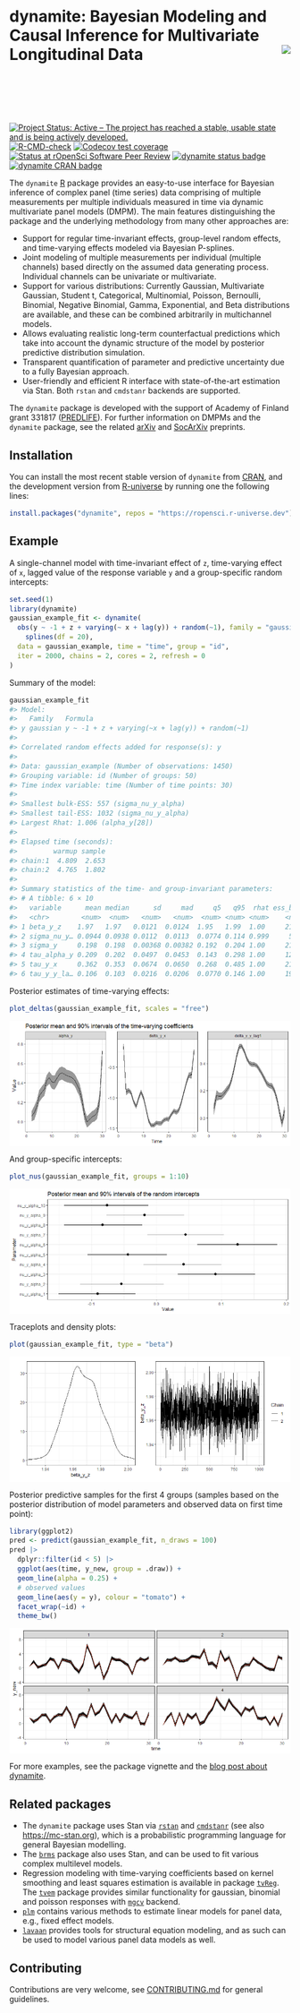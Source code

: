 
<!-- README.md is generated from README.Rmd. Please edit that file -->

# dynamite: Bayesian Modeling and Causal Inference for Multivariate Longitudinal Data <a href="https://docs.ropensci.org/dynamite/"><img src="man/figures/logo.png" align="right" height="139"/></a>

<!-- badges: start -->

[![Project Status: Active – The project has reached a stable, usable
state and is being actively
developed.](https://www.repostatus.org/badges/latest/active.svg)](https://www.repostatus.org/#active)
[![R-CMD-check](https://github.com/ropensci/dynamite/workflows/R-CMD-check/badge.svg)](https://github.com/ropensci/dynamite/actions)
[![Codecov test
coverage](https://codecov.io/gh/ropensci/dynamite/branch/main/graph/badge.svg)](https://app.codecov.io/gh/ropensci/dynamite?branch=main)
[![Status at rOpenSci Software Peer
Review](https://badges.ropensci.org/554_status.svg)](https://github.com/ropensci/software-review/issues/554)
[![dynamite status
badge](https://ropensci.r-universe.dev/badges/dynamite)](https://ropensci.r-universe.dev)
[![dynamite CRAN
badge](http://www.r-pkg.org/badges/version/dynamite)](https://cran.r-project.org/package=dynamite)
<!-- badges: end -->

The `dynamite` [R](https://www.r-project.org/) package provides an
easy-to-use interface for Bayesian inference of complex panel (time
series) data comprising of multiple measurements per multiple
individuals measured in time via dynamic multivariate panel models
(DMPM). The main features distinguishing the package and the underlying
methodology from many other approaches are:

- Support for regular time-invariant effects, group-level random
  effects, and time-varying effects modeled via Bayesian P-splines.
- Joint modeling of multiple measurements per individual (multiple
  channels) based directly on the assumed data generating process.
  Individual channels can be univariate or multivariate.
- Support for various distributions: Currently Gaussian, Multivariate
  Gaussian, Student t, Categorical, Multinomial, Poisson, Bernoulli,
  Binomial, Negative Binomial, Gamma, Exponential, and Beta
  distributions are available, and these can be combined arbitrarily in
  multichannel models.
- Allows evaluating realistic long-term counterfactual predictions which
  take into account the dynamic structure of the model by posterior
  predictive distribution simulation.
- Transparent quantification of parameter and predictive uncertainty due
  to a fully Bayesian approach.
- User-friendly and efficient R interface with state-of-the-art
  estimation via Stan. Both `rstan` and `cmdstanr` backends are
  supported.

The `dynamite` package is developed with the support of Academy of
Finland grant 331817 ([PREDLIFE](https://sites.utu.fi/predlife/en/)).
For further information on DMPMs and the `dynamite` package, see the
related [arXiv](https://arxiv.org/abs/2302.01607) and
[SocArXiv](https://osf.io/preprints/socarxiv/mdwu5/) preprints.

## Installation

You can install the most recent stable version of `dynamite` from
[CRAN](https://cran.r-project.org/package=dynamite), and the development
version from [R-universe](https://r-universe.dev/search/) by running one
the following lines:

``` r
install.packages("dynamite", repos = "https://ropensci.r-universe.dev")
```

## Example

A single-channel model with time-invariant effect of `z`, time-varying
effect of `x`, lagged value of the response variable `y` and a
group-specific random intercepts:

``` r
set.seed(1)
library(dynamite)
gaussian_example_fit <- dynamite(
  obs(y ~ -1 + z + varying(~ x + lag(y)) + random(~1), family = "gaussian") +
    splines(df = 20),
  data = gaussian_example, time = "time", group = "id",
  iter = 2000, chains = 2, cores = 2, refresh = 0
)
```

Summary of the model:

``` r
gaussian_example_fit
#> Model:
#>   Family   Formula                                       
#> y gaussian y ~ -1 + z + varying(~x + lag(y)) + random(~1)
#> 
#> Correlated random effects added for response(s): y
#> 
#> Data: gaussian_example (Number of observations: 1450)
#> Grouping variable: id (Number of groups: 50)
#> Time index variable: time (Number of time points: 30)
#> 
#> Smallest bulk-ESS: 557 (sigma_nu_y_alpha)
#> Smallest tail-ESS: 1032 (sigma_nu_y_alpha)
#> Largest Rhat: 1.006 (alpha_y[28])
#> 
#> Elapsed time (seconds):
#>         warmup sample
#> chain:1  4.809  2.653
#> chain:2  4.765  1.802
#> 
#> Summary statistics of the time- and group-invariant parameters:
#> # A tibble: 6 × 10
#>   variable      mean median      sd     mad     q5   q95  rhat ess_bulk ess_tail
#>   <chr>        <num>  <num>   <num>   <num>  <num> <num> <num>    <num>    <num>
#> 1 beta_y_z    1.97   1.97   0.0121  0.0124  1.95   1.99  1.00     2122.    1385.
#> 2 sigma_nu_y… 0.0944 0.0938 0.0112  0.0113  0.0774 0.114 0.999     557.    1032.
#> 3 sigma_y     0.198  0.198  0.00368 0.00382 0.192  0.204 1.00     2169.    1398.
#> 4 tau_alpha_y 0.209  0.202  0.0497  0.0453  0.143  0.298 1.00     1237.    1419.
#> 5 tau_y_x     0.362  0.353  0.0674  0.0650  0.268  0.485 1.00     2177.    1670.
#> 6 tau_y_y_la… 0.106  0.103  0.0216  0.0206  0.0770 0.146 1.00     1936.    1144.
```

Posterior estimates of time-varying effects:

``` r
plot_deltas(gaussian_example_fit, scales = "free")
```

<img src="man/figures/README-unnamed-chunk-7-1.png" style="display: block; margin: auto;" />

And group-specific intercepts:

``` r
plot_nus(gaussian_example_fit, groups = 1:10)
```

<img src="man/figures/README-unnamed-chunk-8-1.png" style="display: block; margin: auto;" />

Traceplots and density plots:

``` r
plot(gaussian_example_fit, type = "beta")
```

<img src="man/figures/README-unnamed-chunk-9-1.png" style="display: block; margin: auto;" />

Posterior predictive samples for the first 4 groups (samples based on
the posterior distribution of model parameters and observed data on
first time point):

``` r
library(ggplot2)
pred <- predict(gaussian_example_fit, n_draws = 100)
pred |>
  dplyr::filter(id < 5) |>
  ggplot(aes(time, y_new, group = .draw)) +
  geom_line(alpha = 0.25) +
  # observed values
  geom_line(aes(y = y), colour = "tomato") +
  facet_wrap(~id) +
  theme_bw()
```

<img src="man/figures/README-unnamed-chunk-10-1.png" style="display: block; margin: auto;" />

For more examples, see the package vignette and the [blog post about
dynamite](https://ropensci.org/blog/2023/01/31/dynamite-r-package/).

## Related packages

- The `dynamite` package uses Stan via
  [`rstan`](https://CRAN.R-project.org/package=rstan) and
  [`cmdstanr`](https://mc-stan.org/cmdstanr/) (see also
  <https://mc-stan.org>), which is a probabilistic programming language
  for general Bayesian modelling.
- The [`brms`](https://CRAN.R-project.org/package=brms) package also
  uses Stan, and can be used to fit various complex multilevel models.
- Regression modeling with time-varying coefficients based on kernel
  smoothing and least squares estimation is available in package
  [`tvReg`](https://CRAN.R-project.org/package=tvReg). The
  [`tvem`](https://CRAN.R-project.org/package=tvem) package provides
  similar functionality for gaussian, binomial and poisson responses
  with [`mgcv`](https://CRAN.R-project.org/package=mgcv) backend.
- [`plm`](https://CRAN.R-project.org/package=plm) contains various
  methods to estimate linear models for panel data, e.g., fixed effect
  models.
- [`lavaan`](https://CRAN.R-project.org/package=lavaan) provides tools
  for structural equation modeling, and as such can be used to model
  various panel data models as well.

## Contributing

Contributions are very welcome, see
[CONTRIBUTING.md](https://github.com/ropensci/dynamite/blob/main/.github/CONTRIBUTING.md)
for general guidelines.

